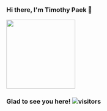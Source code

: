 ### Hi there, I'm Timothy Paek 👋 

<!--
**tipaek/tipaek** is a ✨ _special_ ✨ repository because its `README.md` (this file) appears on your GitHub profile.

Here are some ideas to get you started:

- 🔭 I’m currently working on java source code anomaly detection.
- 🌱 I’m currently learning machine learning and web development.
- 📫 How to reach me: tipaek@syr.edu
- 😄 Pronouns: he/him
- ⚡ Fun fact: Outside of coding, I like to do play instruments and do gymnastics!
-->

<img height="180em" src="https://github-readme-stats.vercel.app/api?username=tipaek&show_icons=true&hide_border=true&&count_private=true&include_all_commits=true" />

### Glad to see you here! ![visitors](https://visitor-badge.glitch.me/badge?page_id=page.id)

